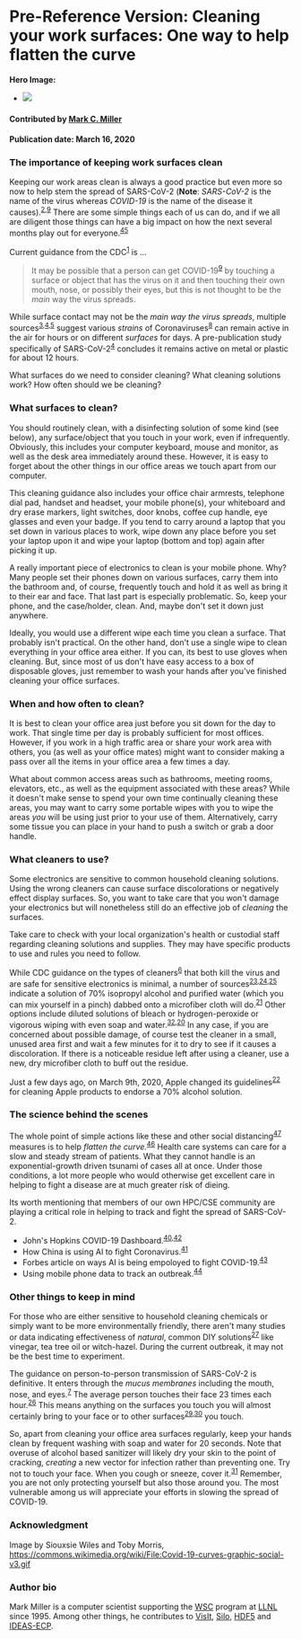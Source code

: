 # Pre-Reference Version: Cleaning your work surfaces: One way to help flatten the curve

**Hero Image:**

- <img src='https://github.com/betterscientificsoftware/images/raw/master/Blog_Covid19_1176_465.gif'/>

<!--
Image licensed under...
https://commons.wikimedia.org/wiki/File:Covid-19-curves-graphic-social-v3.gif
-->

#### Contributed by [Mark C. Miller](https://github.com/markcmiller86)
#### Publication date: March 16, 2020

### The importance of keeping work surfaces clean
Keeping our work areas clean is always a good practice but even more so now to
help stem the spread of SARS-CoV-2 (**Note**: *SARS-CoV-2* is the name of the virus
whereas *COVID-19* is the name of the disease it causes).<sup>[2],[9]</sup> There
are some simple things each of us can do, and if we all are diligent those things can have
a big impact on how the next several months play out for everyone.<sup>[45]</sup>

Current guidance from the CDC<sup>[1]</sup> is ...

> It may be possible that a person can get COVID-19<sup>[9]</sup> by touching a surface or
object that has the virus on it and then touching their own mouth, nose, or
possibly their eyes, but this is not thought to be the *main* way the virus spreads.

While surface contact may not be the *main way the virus spreads*, multiple
sources<sup>[3],[4],[5]</sup> suggest various *strains* of Coronaviruses<sup>[8]</sup> can
remain active in the air for hours or on different *surfaces* for days.
A pre-publication study specifically of SARS-CoV-2<sup>[4]</sup>
concludes it remains active on metal or plastic for about 12 hours.

What surfaces do we need to consider cleaning? What cleaning solutions work?
How often should we be cleaning?

### What surfaces to clean? 

You should routinely clean, with a disinfecting solution of some
kind (see below), any surface/object that you touch in your work, even if infrequently.
Obviously, this includes your computer keyboard, mouse and monitor, as well as the desk area
immediately around these. However, it is easy to forget about the other things
in our office areas we touch apart from our computer.

This cleaning guidance also includes your office chair armrests, telephone dial
pad, handset and headset, your mobile phone(s), your whiteboard and dry erase markers,
light switches, door knobs, coffee cup handle, eye glasses and even your badge.
If you tend to carry around a laptop that you set down in various places to work,
wipe down any place before you set your laptop upon it and wipe your laptop (bottom
and top) again after picking it up.

A really important piece of electronics
to clean is your mobile phone. Why? Many people set their phones down on various surfaces,
carry them into the bathroom and, of course, frequently touch and hold it as well as bring
it to their ear and face. That
last part is especially problematic. So, keep your phone, and the case/holder, clean.
And, maybe don't set it down just anywhere.

Ideally, you would use a different wipe each time you clean a surface. That probably
isn't practical. On the other hand, don't use a single wipe to clean everything in
your office area either. If you can, its best to use gloves when cleaning. But, since
most of us don't have easy access to a box of disposable gloves, just remember to wash
your hands after you've finished cleaning your office surfaces.

### When and how often to clean?

It is best to clean your office area just before you sit down for the day to work. 
That single time per day is probably sufficient for most offices. However, if you
work in a high traffic area or share your work area with others, you (as well as 
your office mates) might want to consider making a pass over all the items in
your office area a few times a day.

What about common access areas such as bathrooms, meeting rooms, elevators, etc.,
as well as the equipment associated with these areas? While it doesn't
make sense to spend your own time continually cleaning these areas, you may want
to carry some portable wipes with you to wipe the areas *you* will be using just
prior to your use of them. Alternatively, carry some tissue you can place in your
hand to push a switch or grab a door handle.

### What cleaners to use?

Some electronics are sensitive to common household cleaning solutions. Using the
wrong cleaners can cause surface discolorations or negatively effect display surfaces.
So, you want to take care that you won't damage your electronics but will nonetheless
still do an effective job of *cleaning* the surfaces.

Take care to check with your local organization's health or custodial staff regarding
cleaning solutions and supplies. They may have specific products to use and rules you
need to follow.

While CDC guidance on the types of cleaners<sup>[6]</sup> that both kill the virus and are
safe for sensitive electronics is minimal, a number of sources<sup>[23],[24],[25]</sup> indicate a
solution of 70% isopropyl alcohol and purified water (which you can mix yourself in a pinch) dabbed
onto a microfiber cloth will do.<sup>[21]</sup> Other options include diluted solutions of
bleach or hydrogen-peroxide or vigorous wiping with even soap and water.<sup>[32],[20]</sup> In any case,
if you are concerned about possible
damage, of course test the cleaner in a small, unused area first and wait a few minutes for it to
dry to see if it causes a discoloration. If there is a noticeable residue left after using a cleaner,
use a new, dry microfiber cloth to buff out the residue.

Just a few days ago, on March 9th, 2020, Apple changed its guidelines<sup>[22]</sup>
for cleaning Apple products to endorse a 70% alcohol solution.

### The science behind the scenes

The whole point of simple actions like these and other social distancing<sup>[47]</sup> measures
is to help *flatten the curve.*<sup>[46]</sup> Health care systems can care for a slow and
steady stream of patients. What they cannot handle is an exponential-growth driven tsunami
of cases all at once. Under those conditions, a lot more people who would otherwise get
excellent care in helping to fight a disease are at much greater risk of dieing.

Its worth mentioning that members of our own HPC/CSE community are playing a critical
role in helping to track and fight the spread of SARS-CoV-2. 

  * John's Hopkins COVID-19 Dashboard.<sup>[40],[42]</sup>
  * How China is using AI to fight Coronavirus.<sup>[41]</sup>
  * Forbes article on ways AI is being empoloyed to fight COVID-19.<sup>[43]</sup>
  * Using mobile phone data to track an outbreak.<sup>[44]</sup>

### Other things to keep in mind

For those who are either sensitive to household cleaning chemicals or simply want
to be more environmentally friendly, there aren't many studies or data indicating
effectiveness of *natural*, common DIY solutions<sup>[27]</sup> like vinegar, tea tree
oil or witch-hazel. During the current outbreak, it may not be the best time to experiment.

The guidance on person-to-person transmission of SARS-CoV-2 is definitive. It
enters through the *mucus membranes* including the mouth, nose, and eyes.<sup>[7]</sup>
The average person touches their face 23 times each hour.<sup>[26]</sup> This means anything
on the surfaces you touch you will almost certainly bring to your face or to other
surfaces<sup>[29],[30]</sup> you touch.

So, apart from cleaning your office area surfaces regularly, keep your hands clean by frequent
washing with soap and water for 20 seconds. Note that
overuse of alcohol based sanitizer will likely dry your skin to the point of cracking,
*creating* a new vector for infection rather than preventing one. Try not to touch your face.
When you cough or sneeze, cover it.<sup>[31]</sup> Remember, you are not only protecting
yourself but also those around you. The most vulnerable among us will appreciate your efforts
in slowing the spread of COVID-19.

[1]: https://www.cdc.gov/coronavirus/2019-ncov/about/transmission.html "CDC guidance on CV-19 transmission {}"
[2]: https://www.who.int/health-topics/coronavirus "WHO summary remarks of COVID-19 {}"
[3]: https://www.ncbi.nlm.nih.gov/pmc/articles/PMC4659470/ "NIH CV-229E surface study {}"
[4]: https://www.medrxiv.org/content/10.1101/2020.03.09.20033217v1 "Aerosol and surface study of SARS-CoV-2 {}"
[5]: https://www.journalofhospitalinfection.com/article/S0195-6701(20)30046-3/fulltext "Surface study of various coronaviruses {}"
[6]: https://www.cdc.gov/coronavirus/2019-ncov/community/organizations/cleaning-disinfection.html#How%20to%20Clean%20and%20Disinfect "CDC guidance on cleaning surfaces {}"
[7]: https://www.cdc.gov/coronavirus/2019-ncov/about/prevention.html?CDC_AA_refVal=https%3A%2F%2Fwww.cdc.gov%2Fcoronavirus%2F2019-ncov%2Fabout%2Fprevention-treatment.html "CDC description of transmission scenario {}"
[8]: https://en.wikipedia.org/wiki/Coronavirus "Wikipedia summary of coronavirus {}"
[9]: https://www.who.int/emergencies/diseases/novel-coronavirus-2019/technical-guidance/naming-the-coronavirus-disease-(covid-2019)-and-the-virus-that-causes-it "CDC describes names SARS-CoV-2 COVID-19 {}"

[20]: https://learningregistry.org/reviews/best-disinfectant-wipes "Best disinfecting wipes {}"
[21]: https://www.pcmag.com/how-to/how-to-spring-clean-your-electronics "Best practices for cleaning electronics {}"
[22]: https://support.apple.com/en-us/HT204172?mod=article_inline "Apple guidance on 70% alcohol {}"
[23]: https://www.consumerreports.org/cleaning/common-household-products-that-can-destroy-novel-coronavirus/ "Common household products to kill SARS-CoV-2 {}"
[24]: https://www.epa.gov/sites/production/files/2020-03/documents/sars-cov-2-list_03-03-2020.pdf "EPA technical guidance & cleaner types/ratings {}"
[25]: https://www.epa.gov/pesticide-registration/list-n-disinfectants-use-against-sars-cov-2 "EPA cleaner designations {}"
[26]: https://www.ncbi.nlm.nih.gov/pubmed/25637115 "Face touching study {}"
[27]: https://ottawacitizen.com/health/busting-the-coronavirus "DIY, natural cleaners {}"
[29]: https://youtu.be/poOSzPTapw0?t=40 "See GlowGerm spread in an elementary classroom {}"
[30]: https://www.youtube.com/watch?v=NmLOeuH3qdA "Local news piece on spread of germs {}"
[31]: https://www.flickr.com/photos/fairfaxcounty/8467521325/in/photostream/lightbox/ "Covering your cough {}"
[32]: https://youtu.be/36FfZhxXTBc?t=296 "CBC story including cleaners {}"

[40]: https://coronavirus.jhu.edu/map.html "JH COVID-19 dashboard {}"
[41]: https://www.aljazeera.com/news/2020/03/china-ai-big-data-combat-coronavirus-outbreak-200301063901951.html "AI in China for contact tracking {}"
[42]: https://youtu.be/Pnk8DuAly9Y?t=978 "Dr. Laren Gardner describes JH COVID-19 dashboard {}"
[43]: https://www.forbes.com/sites/bernardmarr/2020/03/13/coronavirus-how-artificial-intelligence-data-science-and-technology-is-used-to-fight-the-pandemic/#6202d6b85f5f "Forbes AI article on COVID-19 {}"
[44]: https://www.eurekalert.org/pub_releases/2019-11/epfd-mdo111419.php "Using mobile data to track an outbreak {}"
[45]: https://youtu.be/qf3Ih0kNvlU "SciShow Overview of COVID-19 CFR {}"
[46]: https://www.health.com/condition/infectious-diseases/coronavirus/flatten-the-curve-meaning "Explanation of flattening the curve {}"
[47]: https://www.wired.com/story/elegant-mathematics-social-distancing/ "The math of social distancing {}"

### Acknowledgment
Image by Siouxsie Wiles and Toby Morris, https://commons.wikimedia.org/wiki/File:Covid-19-curves-graphic-social-v3.gif

### Author bio

Mark Miller is a computer scientist supporting the
[WSC](https://wci.llnl.gov/about-us/weapon-simulation-and-computing)
program at [LLNL](https://www.llnl.gov) since 1995.
Among other things, he contributes to
[VisIt](https://wci.llnl.gov/simulation/computer-codes/visit),
[Silo](https://wci.llnl.gov/simulation/computer-codes/silo),
[HDF5](https://www.hdfgroup.org) and
[IDEAS-ECP](https://ideas-productivity.org/ideas-ecp/).

<!---
Publish: no
RSS update: 2020-03-10
Categories: Skills
Topics: Personal productivity and sustainability
Tags: bssw-blog-article
Level: 2
Prerequisites: default
Aggregate: none
--->


